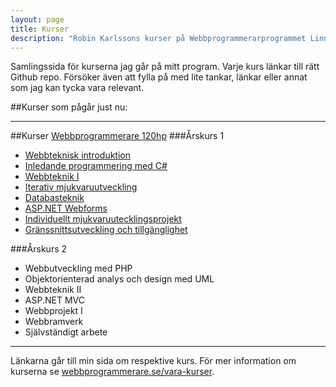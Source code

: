 ```yaml
---
layout: page
title: Kurser
description: "Robin Karlssons kurser på Webbprogrammerarprogrammet Linnéuniversitetet."
---
```

Samlingssida för kurserna jag går på mitt program. Varje kurs länkar till rätt Github repo.
Försöker även att fylla på med lite tankar, länkar eller annat som jag kan tycka vara relevant.

##Kurser som pågår just nu:


---

##Kurser [Webbprogrammerare 120hp](http://www.webbprogrammerare.se)
###Årskurs 1
- [Webbteknisk introduktion](webbteknisk-introduktion)
- [Inledande programmering med C#](inledande-programmering-med-c-sharp)
- [Webbteknik I](webbteknik-i)
- [Iterativ mjukvaruutveckling](iterativ-mjukvaruutveckling)
- [Databasteknik](databasteknik)
- [ASP.NET Webforms](asp-net)
- [Individuellt mjukvaruutecklingsprojekt](individuellt-mjukvaruutvecklingsprojekt)
- [Gränssnittsutveckling och tillgänglighet](granssnitt)



###Årskurs 2
- Webbutveckling med PHP
- Objektorienterad analys och design med UML
- Webbteknik II
- ASP.NET MVC
- Webbprojekt I
- Webbramverk
- Självständigt arbete

---

Länkarna går till min sida om respektive kurs. För mer information om kurserna se [webbprogrammerare.se/vara-kurser](http://www.webbprogrammerare.se/vara-kurser).
